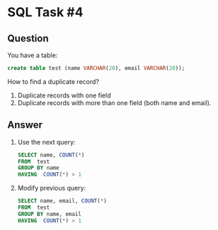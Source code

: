 # SQL Task #4

## Question

You have a table:

```sql
create table test (name VARCHAR(20), email VARCHAR(20));
```

How to find a duplicate record?

1. Duplicate records with one field
2. Duplicate records with more than one field (both name and email).

## Answer

1. Use the next query:

    ```sql
    SELECT name, COUNT(*)
    FROM  test
    GROUP BY name
    HAVING  COUNT(*) > 1
    ```

2. Modify previous query:

    ```sql
    SELECT name, email, COUNT(*)
    FROM  test
    GROUP BY name, email
    HAVING  COUNT(*) > 1
    ```
